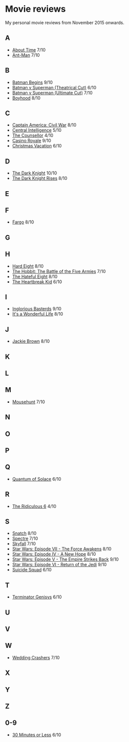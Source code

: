 # Movie reviews

My personal movie reviews from November 2015 onwards.

## A
- [About Time](http://www.imdb.com/title/tt2194499/) 7/10
- [Ant-Man](http://www.imdb.com/title/tt0478970/) 7/10

## B
- [Batman Begins](http://www.imdb.com/title/tt0372784/) 9/10
- [Batman v Superman (Theatrical Cut)](http://www.imdb.com/title/tt2975590) 6/10
- [Batman v Superman (Ultimate Cut)](http://www.imdb.com/title/tt2975590) 7/10
- [Boyhood](http://www.imdb.com/title/tt1065073/) 8/10

## C
- [Captain America: Civil War](http://www.imdb.com/title/tt3498820/) 8/10
- [Central Intelligence](http://www.imdb.com/title/tt1489889/) 5/10
- [The Counsellor](http://www.imdb.com/title/tt2193215/) 4/10
- [Casino Royale](http://www.imdb.com/title/tt0381061/) 9/10
- [Christmas Vacation](http://www.imdb.com/title/tt0097958/) 6/10

## D
- [The Dark Knight](http://www.imdb.com/title/tt0468569/) 10/10
- [The Dark Knight Rises](http://www.imdb.com/title/tt1345836/) 8/10

## E

## F
- [Fargo](http://www.imdb.com/title/tt0116282/) 8/10

## G

## H
- [Hard Eight](http://www.imdb.com/title/tt0119256/) 8/10
- [The Hobbit: The Battle of the Five Armies](http://www.imdb.com/title/tt2310332/) 7/10
- [The Hateful Eight](http://www.imdb.com/title/tt3460252/) 8/10
- [The Heartbreak Kid](http://www.imdb.com/title/tt0408839/) 6/10

## I
- [Inglorious Basterds](http://www.imdb.com/title/tt0361748/) 9/10
- [It's a Wonderful Life](http://www.imdb.com/title/tt0038650/) 8/10

## J
- [Jackie Brown](http://www.imdb.com/title/tt0119396/) 8/10

## K

## L

## M
- [Mousehunt](http://www.imdb.com/title/tt0119715/) 7/10

## N

## O

## P

## Q
- [Quantum of Solace](http://www.imdb.com/title/tt0830515/) 6/10

## R
- [The Ridiculous 6](http://www.imdb.com/title/tt2479478/) 4/10

## S
- [Snatch](http://www.imdb.com/title/tt0208092/) 8/10
- [Spectre](http://www.imdb.com/title/tt2379713/) 7/10
- [Skyfall](http://www.imdb.com/title/tt1074638/) 7/10
- [Star Wars: Episode VII - The Force Awakens](http://www.imdb.com/title/tt2488496/) 8/10
- [Star Wars: Episode IV - A New Hope](http://www.imdb.com/title/tt0076759/) 8/10
- [Star Wars: Episode V - The Empire Strikes Back](http://www.imdb.com/title/tt0080684/) 9/10
- [Star Wars: Episode VI - Return of the Jedi](http://www.imdb.com/title/tt0086190/) 9/10
- [Suicide Squad](http://www.imdb.com/title/tt1386697/) 6/10

## T
- [Terminator Genisys](http://www.imdb.com/title/tt1340138/) 6/10

## U

## V

## W
- [Wedding Crashers](http://www.imdb.com/title/tt0396269/) 7/10

## X

## Y

## Z

## 0-9
- [30 Minutes or Less](http://www.imdb.com/title/tt1622547/) 6/10
